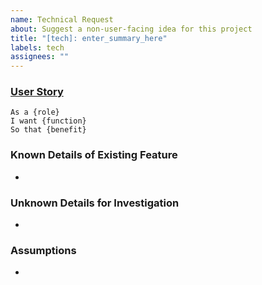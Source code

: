 ```yaml
---
name: Technical Request
about: Suggest a non-user-facing idea for this project
title: "[tech]: enter_summary_here"
labels: tech
assignees: ""
---
```


### [User Story](https://www.mountaingoatsoftware.com/agile/user-stories)

<!-- [Describe why you need this new feature.  Replace {placeholder} values.] -->

```
As a {role}
I want {function}
So that {benefit}
```

### Known Details of Existing Feature

<!-- [List any known details about existing feature that you would like enhanced.] -->

-

### Unknown Details for Investigation

<!-- [List any unknown information that may need investigation to complete this feature.] -->

-

### Assumptions

<!-- [List any assumptions that could affect this feature.  E.g., data sources, environments.] -->

-
